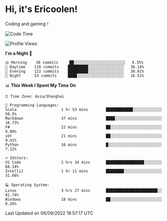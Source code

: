# Hi, it's Ericoolen!
Coding and gaming！

<!--START_SECTION:waka-->
![Code Time](http://img.shields.io/badge/Code%20Time-351%20hrs%2023%20mins-blue)

![Profile Views](http://img.shields.io/badge/Profile%20Views-0-blue)

**I'm a Night 🦉** 

```text
🌞 Morning    30 commits     ██░░░░░░░░░░░░░░░░░░░░░░░   9.35% 
🌆 Daytime    116 commits    █████████░░░░░░░░░░░░░░░░   36.14% 
🌃 Evening    122 commits    █████████░░░░░░░░░░░░░░░░   38.01% 
🌙 Night      53 commits     ████░░░░░░░░░░░░░░░░░░░░░   16.51%

```


📊 **This Week I Spent My Time On** 

```text
⌚︎ Time Zone: Asia/Shanghai

💬 Programming Languages: 
Scala                    1 hr 53 mins        ████████████░░░░░░░░░░░░░   50.5% 
Markdown                 37 mins             ████░░░░░░░░░░░░░░░░░░░░░   16.73% 
F#                       22 mins             ██░░░░░░░░░░░░░░░░░░░░░░░   9.98% 
sbt                      21 mins             ██░░░░░░░░░░░░░░░░░░░░░░░   9.41% 
Python                   16 mins             █░░░░░░░░░░░░░░░░░░░░░░░░   7.12%

🔥 Editors: 
VS Code                  2 hrs 34 mins       █████████████████░░░░░░░░   68.34% 
IntelliJ                 1 hr 11 mins        ████████░░░░░░░░░░░░░░░░░   31.66%

💻 Operating System: 
Linux                    3 hrs 27 mins       ███████████████████████░░   91.74% 
Windows                  18 mins             ██░░░░░░░░░░░░░░░░░░░░░░░   8.26%

```


 Last Updated on 06/09/2022 18:57:17 UTC
<!--END_SECTION:waka-->

